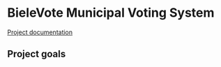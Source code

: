 # BieleVote Municipal Voting System

[Project documentation](documenation/README.md)

## Project goals


